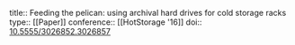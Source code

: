 title:: Feeding the pelican: using archival hard drives for cold storage racks
type:: [[Paper]]
conference:: [[HotStorage '16]]
doi:: [10.5555/3026852.3026857](https://dl.acm.org/doi/10.5555/3026852.3026857)
